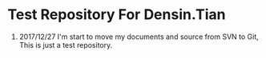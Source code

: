 # Test Repository For Densin.Tian

1. 2017/12/27 I'm start to move my documents and source from SVN to Git, This is just a test repository.

